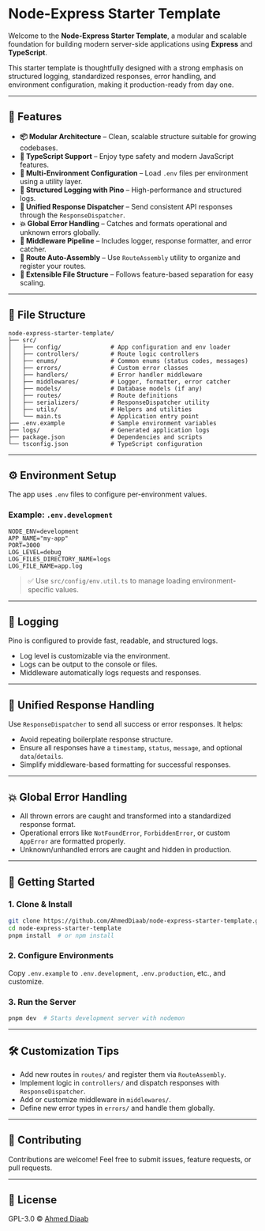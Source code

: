 # Node-Express Starter Template

Welcome to the **Node-Express Starter Template**, a modular and scalable foundation for building modern server-side applications using **Express** and **TypeScript**.

This starter template is thoughtfully designed with a strong emphasis on structured logging, standardized responses, error handling, and environment configuration, making it production-ready from day one.

---

## 🚀 Features

- **📦 Modular Architecture** – Clean, scalable structure suitable for growing codebases.
- **🔧 TypeScript Support** – Enjoy type safety and modern JavaScript features.
- **🌱 Multi-Environment Configuration** – Load `.env` files per environment using a utility layer.
- **🩵 Structured Logging with Pino** – High-performance and structured logs.
- **🛄 Unified Response Dispatcher** – Send consistent API responses through the `ResponseDispatcher`.
- **💥 Global Error Handling** – Catches and formats operational and unknown errors globally.
- **🧩 Middleware Pipeline** – Includes logger, response formatter, and error catcher.
- **📁 Route Auto-Assembly** – Use `RouteAssembly` utility to organize and register your routes.
- **📁 Extensible File Structure** – Follows feature-based separation for easy scaling.

---

## 📂 File Structure

```
node-express-starter-template/
├── src/
│   ├── config/              # App configuration and env loader
│   ├── controllers/         # Route logic controllers
│   ├── enums/               # Common enums (status codes, messages)
│   ├── errors/              # Custom error classes
│   ├── handlers/            # Error handler middleware
│   ├── middlewares/         # Logger, formatter, error catcher
│   ├── models/              # Database models (if any)
│   ├── routes/              # Route definitions
│   ├── serializers/         # ResponseDispatcher utility
│   ├── utils/               # Helpers and utilities
│   └── main.ts              # Application entry point
├── .env.example             # Sample environment variables
├── logs/                    # Generated application logs
├── package.json             # Dependencies and scripts
└── tsconfig.json            # TypeScript configuration
```

---

## ⚙️ Environment Setup

The app uses `.env` files to configure per-environment values.

### Example: `.env.development`

```
NODE_ENV=development
APP_NAME="my-app"
PORT=3000
LOG_LEVEL=debug
LOG_FILES_DIRECTORY_NAME=logs
LOG_FILE_NAME=app.log
```

> ✅ Use `src/config/env.util.ts` to manage loading environment-specific values.

---

## 🩵 Logging

Pino is configured to provide fast, readable, and structured logs.

- Log level is customizable via the environment.
- Logs can be output to the console or files.
- Middleware automatically logs requests and responses.

---

## 🛄 Unified Response Handling

Use `ResponseDispatcher` to send all success or error responses. It helps:

- Avoid repeating boilerplate response structure.
- Ensure all responses have a `timestamp`, `status`, `message`, and optional `data`/`details`.
- Simplify middleware-based formatting for successful responses.

---

## 💥 Global Error Handling

- All thrown errors are caught and transformed into a standardized response format.
- Operational errors like `NotFoundError`, `ForbiddenError`, or custom `AppError` are formatted properly.
- Unknown/unhandled errors are caught and hidden in production.

---

## 🧪 Getting Started

### 1. Clone & Install

```bash
git clone https://github.com/AhmedDiaab/node-express-starter-template.git
cd node-express-starter-template
pnpm install  # or npm install
```

### 2. Configure Environments

Copy `.env.example` to `.env.development`, `.env.production`, etc., and customize.

### 3. Run the Server

```bash
pnpm dev  # Starts development server with nodemon
```

---

## 🛠 Customization Tips

- Add new routes in `routes/` and register them via `RouteAssembly`.
- Implement logic in `controllers/` and dispatch responses with `ResponseDispatcher`.
- Add or customize middleware in `middlewares/`.
- Define new error types in `errors/` and handle them globally.

---

## 🤝 Contributing

Contributions are welcome! Feel free to submit issues, feature requests, or pull requests.

---

## 📄 License

GPL-3.0 © [Ahmed Diaab](https://github.com/AhmedDiaab)

